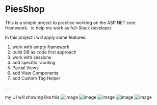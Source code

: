 # PiesShop
This is a simple project to practice working on the ASP.NET core framework.  to help me work as full-Stack developer. 

In this project i will apply some features.. 
1. work with empty framework
2. build DB as code first approach 
3. work with sessions
4. add specific raouting
5. Partial Views
6. add View Components
7. add Custom Tag Helper

...

my UI will showing like this 
![image](https://github.com/EthAlenazi/PiesShop/assets/53062722/aa609b14-b502-4d81-9a63-d68271de2cfc)
![image](https://github.com/EthAlenazi/PiesShop/assets/53062722/a2256c47-060b-4cae-80b9-71db2fba832f)
![image](https://github.com/EthAlenazi/PiesShop/assets/53062722/9d24a9ba-81f0-4baf-8f33-e2cb1e73e54a)
![image](https://github.com/EthAlenazi/PiesShop/assets/53062722/070657c3-5400-49d4-9dba-8f7c902ea004)
![image](https://github.com/EthAlenazi/PiesShop/assets/53062722/a46f8628-8938-4887-a628-000c39bd3705)


